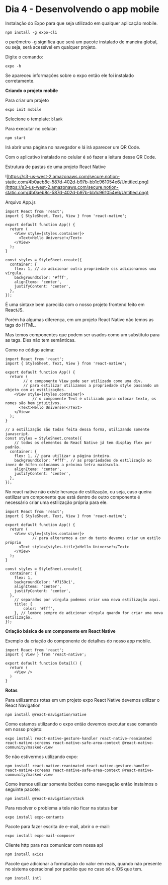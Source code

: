 # Dia 4 - Desenvolvendo o app mobile

Instalação do Expo para que seja utilizado em qualquer aplicação mobile. 

`npm install -g expo-cli`

o parêmetro -g significa que será um pacote instalado de maneira global, ou seja, será acessível em qualquer projeto.

Digite o comando:

`expo -h`

Se apareceu informações sobre o expo então ele foi instalado corretamente.

**Criando o projeto mobile**

Para criar um projeto

`expo init mobile`

Selecione o template: `blank`

Para executar no celular:

`npm start`

Irá abrir uma página no navegador e lá irá aparecer um QR Code. 

Com o aplicativo instalado no celular é só fazer a leitura desse QR Code.

Estrutura de pastas de uma projeto React Native

![https://s3-us-west-2.amazonaws.com/secure.notion-static.com/4b0aeb8c-587d-402d-b97b-bb1c961054e6/Untitled.png](https://s3-us-west-2.amazonaws.com/secure.notion-static.com/4b0aeb8c-587d-402d-b97b-bb1c961054e6/Untitled.png)

Arquivo App.js 

    import React from 'react';
    import { StyleSheet, Text, View } from 'react-native';
    
    export default function App() {
      return (
        <View style={styles.container}>
          <Text>Hello Universe!</Text>
        </View>
      );
    }
    
    const styles = StyleSheet.create({
      container: {
        flex: 1, // ao adicionar outra propriedade css adicionarmos uma vírgula.
        backgroundColor: '#fff',
        alignItems: 'center',
        justifyContent: 'center',
      },
    });

É uma sintaxe bem parecida com o nosso projeto frontend feito em ReactJS. 

Porém há algumas diferença, em um projeto React Native não temos as tags do HTML.

Mas temos componentes que podem ser usados como um substituto para as tags. Eles não tem semânticas.

Como no código acima: 

    import React from 'react';
    import { StyleSheet, Text, View } from 'react-native';
    
    export default function App() {
      return (
    		// o componente View pode ser utilizado como uma div.
    		// para estilizar utilizamos a propriedade style passando um objeto com as estilizações.
        <View style={styles.container}>
    			// o componente Text é utilizado para colocar texto, os nomes são bem intuitivos.
          <Text>Hello Universe!</Text>
        </View>
      );
    }
    
    // a estilização são todas feita dessa forma, utilizando somente javascript.
    const styles = StyleSheet.create({
    	// todos os elementos do React Native já tem display flex por padrão.
      container: {
        flex: 1, // para utilizar a página inteira.
        backgroundColor: '#fff', // as propriedades de estilização ao invez de hífen colocamos a próxima letra maiúscula.
        alignItems: 'center',
        justifyContent: 'center',
      },
    });

No react native não existe herança de estilização, ou seja, caso queira estilizar um componente que está dentro de outro componente é necessário criar uma estilização própria para ele. 

    import React from 'react';
    import { StyleSheet, Text, View } from 'react-native';
    
    export default function App() {
      return (
        <View style={styles.container}>
    			// para alterarmos a cor do texto devemos criar um estilo próprio
          <Text style={styles.title}>Hello Universe!</Text>
        </View>
      );
    }
    
    const styles = StyleSheet.create({
      container: {
        flex: 1,
        backgroundColor: '#7159c1',
        alignItems: 'center',
        justifyContent: 'center',
      },
    	// separados por vírgula podemos criar uma nova estilização aqui.
    	title: {
    		color: '#fff',
    	}, // lembre sempre de adicionar vírgula quando for criar uma nova estilização.
    });

**Criação básica de um componente em React Native**

Exemplo da criação do componente de detalhes do nosso app mobile.

    import React from 'react';
    import { View } from 'react-native';
    
    export default function Detail() {
      return (
        <View />
      )
    }

**Rotas**

Para utilizarmos rotas em um projeto expo React Native devemos utilizar o React Navigation 

`npm install @react-navigation/native`

Como estamos utilizando o expo então devemos executar esse comando em nosso projeto:

`expo install react-native-gesture-handler react-native-reanimated react-native-screens react-native-safe-area-context @react-native-community/masked-view`

Se não estivermos utilizando expo:

`npm install react-native-reanimated react-native-gesture-handler react-native-screens react-native-safe-area-context @react-native-community/masked-view`

Como iremos utilizar somente botões como navegação então instalmos o seguinte pacote:

`npm install @react-navigation/stack`

Para resolver o problema a tela não ficar na status bar 

`expo install expo-contants`

Pacote para fazer escrita de e-mail, abrir o e-mail: 

`expo install expo-mail-composer`

Cliente http para nos comunicar com nossa api

`npm install axios`

Pacote que adicionar a formatação do valor em reais, quando não presente no sistema operacional por padrão que no caso só o iOS que tem.

`npm install intl`
